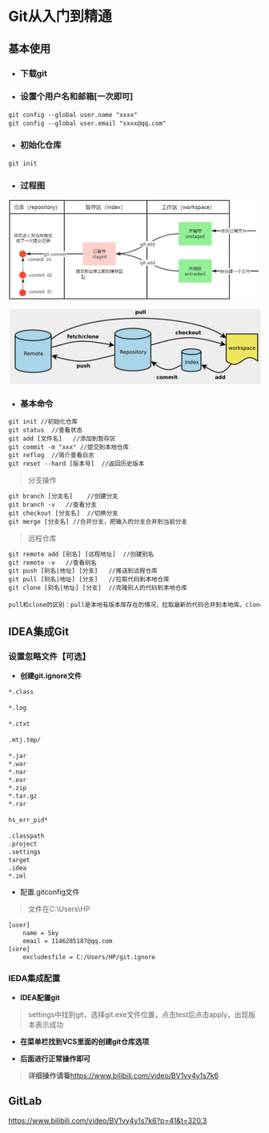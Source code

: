 # Git从入门到精通

## 基本使用

- ### 下载git



- ### 设置个用户名和邮箱[一次即可]

```xml
git config --global user.name "xxxx"
git config --global user.email "xxxx@qq.com"
```

- ### 初始化仓库

```xml
git init
```

- ### 过程图

![image-20220624173028309](Git详细教程.assets/image-20220624173028309.png)

![image-20220624223439309](Git详细教程.assets/image-20220624223439309.png)

- ### 基本命令

```xml
git init //初始化仓库
git status	//查看状态
git add [文件名]	//添加到暂存区
git commit -m "xxx"	//提交到本地仓库
git reflog	//简介查看日志
git reset --hard [版本号]	//返回历史版本
```

> 分支操作

```xml
git branch [分支名]	//创建分支
git branch -v	//查看分支
git checkout [分支名]	//切换分支
git merge [分支名]	//合并分支，把输入的分支合并到当前分支
```

> 远程仓库

```xml
git remote add [别名] [远程地址]	//创建别名
git remote -v	//查看别名
git push [别名|地址] [分支]	//推送到远程仓库
git pull [别名|地址] [分支]	//拉取代码到本地仓库 
git clone [别名|地址] [分支]	//克隆别人的代码到本地仓库

pull和clone的区别：pull是本地有版本库存在的情况，拉取最新的代码合并到本地库。clone是本地啥都没有，直接将代码下载下来
```

## IDEA集成Git

### 设置忽略文件【可选】

- **创建git.ignore文件**

```
*.class

*.log

*.ctxt

.mtj.tmp/

*.jar
*.war
*.nar
*.ear
*.zip
*.tar.gz
*.rar

hs_err_pid*

.classpath
.project
.settings
target
.idea
*.iml
```

- 配置.gitconfig文件

> 文件在C:\Users\HP

```
[user]
	name = Sky
	email = 1146285187@qq.com
[core]
	excludesfile = C:/Users/HP/git.ignore
```

### IEDA集成配置

- **IDEA配置git**

> settings中找到git，选择git.exe文件位置，点击test后点击apply，出现版本表示成功

- **在菜单栏找到VCS里面的创建git仓库选项**

- **后面进行正常操作即可**

> **详细操作请看**https://www.bilibili.com/video/BV1vy4y1s7k6

## GitLab

https://www.bilibili.com/video/BV1vy4y1s7k6?p=41&t=320.3
